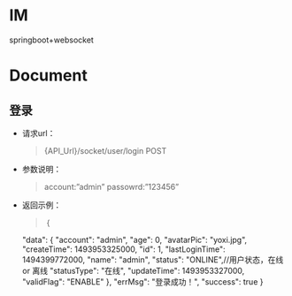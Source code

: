 # IM
springboot+websocket
# Document
## 登录
* 请求url：
  > {API_Url}/socket/user/login
  > POST
* 参数说明：
  > account:”admin”
  > passowrd:”123456”
* 返回示例：
  > <p> {
  "data": {
    "account": "admin",
    "age": 0,
    "avatarPic": "yoxi.jpg",
    "createTime": 1493953325000,
    "id": 1,
    "lastLoginTime": 1494399772000,
    "name": "admin",
    "status": "ONLINE",//用户状态，在线 or 离线
    "statusType": "在线",
    "updateTime": 1493953327000,
    "validFlag": "ENABLE"
  },
  "errMsg": "登录成功！",
  "success": true
}
</p>

 
